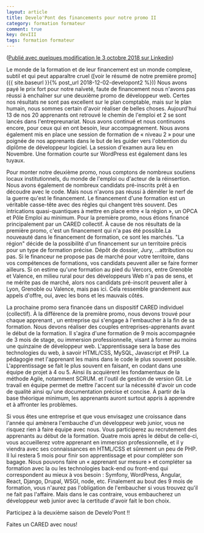 ```yaml
---
layout: article
title: Develo'Pont des financements pour notre promo II
category: formation formateur
comment: true
key: devIII
tags: formation formateur
---
```


([Publié avec quelques modification le 3 octobre 2018 sur Linkedin](https://www.linkedin.com/pulse/developont-des-financements-pour-notre-promo-ii-j%C3%A9r%C3%B4me-pierson/))

Le monde de la formation et de leur financement est un monde complexe, subtil et qui peut apparaître cruel ([voir le résumé de notre première promo]({{ site.baseurl }}{% post_url 2018-12-02-developont2 %})) Nous avons payé le prix fort pour notre naïveté, faute de financement nous n'avons pas réussi à enchaîner sur une deuxième promo de développeur web. Certes nos résultats ne sont pas excellent sur le plan comptable, mais sur le plan humain, nous sommes certain d'avoir réaliser de belles choses. Aujourd'hui 13 de nos 20 apprenants ont retrouvé le chemin de l'emploi et 2 se sont lancés dans l'entrepreunariat. Nous avons continué et nous continuons encore, pour ceux qui en ont besoin, leur accompagnement. Nous avons également mis en place une session de formation de « niveau 2 » pour une poignée de nos apprenants dans le but de les guider vers l'obtention du diplôme de développeur logiciel. La session d'examen aura lieu en Novembre. Une formation courte sur WordPress est également dans les tuyaux.

<!--more-->

Pour monter notre deuxième promo, nous comptons de nombreux soutiens locaux institutionnels, du monde de l'emploi ou d'acteur de la réinsertion. Nous avons également de nombreux candidats pré-inscrits prêt à en découdre avec le code. Mais nous n'avons pas réussi à démêler le nerf de la guerre qu'est le financement. Le financement d'une formation est un véritable casse-tête avec des règles qui changent très souvent. Des intrications quasi-quantiques à mettre en place entre « la région », un OPCA et Pôle Emploi au minimum. Pour la première promo, nous étions financé principalement par un CARED collectif. À cause de nos résultats de la première promo, c'est un financement qui n'a pas été possible.La nouveauté dans le financement de formation, ce sont les marchés. "La région" décide de la possibilité d'un financement sur un territoire précis pour un type de formation précise. Dépôt de dossier, Jury, ...attribution ou pas. Si le financeur ne propose pas de marché pour votre territoire, dans vos compétences de formations, vos candidats peuvent aller se faire former ailleurs. Si on estime qu'une formation au pied du Vercors, entre Grenoble et Valence, en milieu rural pour des développeurs Web n'a pas de sens, et ne mérite pas de marché, alors nos candidats pré-inscrit peuvent aller à Lyon, Grenoble ou Valence, mais pas ici. Cela ressemble grandement aux appels d'offre, oui, avec les bons et les mauvais côtés.

La prochaine promo sera financée dans un dispositif CARED individuel (collectif). À la différence de la première promo, nous devons trouvé pour chaque apprenant , un entreprise qui s'engage à l'embaucher à la fin de sa formation. Nous devons réaliser des couples entreprises-apprenants avant le début de la formation. Il s'agira d'une formation de 9 mois accompagnée de 3 mois de stage, ou immersion professionnelle, visant à former au moins une quinzaine de développeur web. L'apprentissage sera la base des technologies du web, à savoir HTML/CSS, MySQL, Javascript et PHP. La pédagogie met l'apprenant les mains dans le code le plus souvent possible. L'apprentissage se fait le plus souvent en faisant, en codant dans une équipe de projet à 4 ou 5. Ainsi ils acquièrent les fondamentaux de la méthode Agile, notamment SCRUM. et l'outil de gestion de version Git. Le travail en équipe permet de mettre l'accent sur la nécessité d'avoir un code de qualité ainsi qu'une documentation précise et concise. À partir de la base théorique minimum, les apprenants auront surtout appris à apprendre et à affronter les problèmes. 

Si vous êtes une entreprise et que vous envisagez une croissance dans l'année qui amènera l'embauche d'un développeur web junior, vous ne risquez rien à faire équipe avec nous. Vous participerez au recrutement des apprenants au début de la formation. Quatre mois après le début de celle-ci, vous accueillerez votre apprenant en immersion professionnelle, et il y viendra avec ses connaissances en HTML/CSS et sûrement un peu de PHP. Il lui restera 5 mois pour finir son apprentissage et pour compléter son bagage. Nous pouvons faire un « apprenant sur mesure » et compléter sa formation avec la ou les technologies back-end ou front-end qui correspondent au mieux à vos besoin : Symfony, WordPress, Angular, React, Django, Drupal, WSGI, node, etc. Finalement au bout des 9 mois de formation, vous n'aurez pas l'obligation de l'embaucher si vous trouvez qu'il ne fait pas l'affaire. Mais dans le cas contraire, vous embaucherez un développeur web junior avec la certitude d'avoir fait le bon choix.

Participez à la deuxième saison de Develo'Pont !!

Faites un CARED avec nous!
